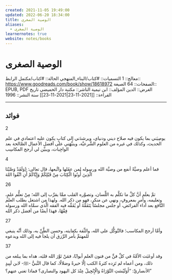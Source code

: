 ```yaml
---
created: 2021-11-05 19:49:00
updated: 2022-06-20 18:34:00
title: الوصية الصغرى
aliases:
  - الوصية الصغرى
learnernotes: true
website: notes/books
---
```


# الوصية الصغرى

معالج:: 1
التسميات:: #كتاب/البناء_المنهجي
الحالة:: #كتاب/مكتمل
الرابط:: <https://www.goodreads.com/book/show/18618972>
الصفحات:: 64
الصيغة:: EPUB, PDF
الغرض:: الدين
المؤلف:: ابن تيمية
الناشر:: مكتبة دار الحميضي
تاريخ القراءة:: [[2021-11-23|2021-11-23]]
سنة النشر:: 1996

---

## فوائد

2

يوصِيَني بما يكون فيه صلاح ديني ودنياي، ويرشدَني إلى كتابٍ يكون عليه اعتمادي في علم الحديث، وكذلك في غيره من العلوم الشَّرعيَّة، وينبِّهَني على أفضل الأعمال الصَّالحة بعد الواجِبات، ويبيِّن لي أرجح المكاسِب

4

فما أعلم وصيَّةً أنفع من وصيَّة الله ورسوله لمن عقَلها واتَّبعها، قال تعالى: {وَلَقَدْ وَصَّيْنَا الَّذِينَ أُوتُوا الْكِتَابَ مِنْ قَبْلِكُمْ وَإِيَّاكُمْ أَنِ اتَّقُوا اللهَ

26

ثمَّ يعلَم أنَّ كلَّ ما تكلَّم به اللِّسان، وتصوَّره القلب ممَّا يقرِّب إلى الله؛ مِنْ تعلُّم علمٍ، وتعليمه، وأمرٍ بمعروفٍ، ونهي عن منكرٍ، فهو من ذكر الله. ولهذا من اشتغل بطلب العلم النَّافع بعد أداء الفرائض، أو جلس مجلسًا يَتَفَقَّهُ أو يُفَقِّه فيه الفقه الَّذي سمَّاه الله ورسوله فِقْهًا، فهذا أيضًا من أفضل ذكر الله

27

وأمَّا أرجح المكاسب؛ فالتَّوكُّل على الله، والثِّقة بكفايته، وحسن الظَّنِّ به، وذلك أنَّه ينبغي للمهتمِّ بأمر الرِّزق أن يلجأ فيه إلى الله ويدعوه

37

وقد أوعَبَت الأمَّةُ في كلِّ فنٍّ من فنون العلم أبوابًا، فمَنْ نَوَّرَ الله قلبَه، هداه بما يبلغه من ذلك، ومن أعماه لم تَزِده كثرةُ الكتب إلَّا حيرةً وضلالًا، كما قال النَّبيُّ -ﷺ- لابن لَبِيدٍ الأنصاريِّ: “أَوَلَيْسَتِ التَّوْرَاةُ وَالْإِنْجِيلُ عِنْدَ كل اليهود والنصارى؟ فماذا تغني عنهم؟”
